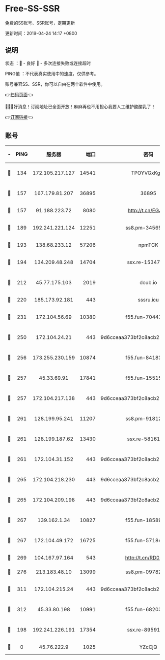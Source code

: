 # Free-SS-SSR

免费的SS账号、SSR账号，定期更新

更新时间：2019-04-24 14:17 +0800

## 说明

状态     ：🙂 - 良好 🙁 - 多次连接失败或连接超时

PING值   ：不代表真实使用中的速度，仅供参考。

账号兼容SS、SSR，你可以自由在两个软件中使用。

👉[扫码页面](https://liesauer.github.io/Free-SS-SSR/)👈

🎉🎉🎉好消息！订阅地址已全面开放！麻麻再也不用担心我要人工维护酸酸乳了！

👉[订阅链接](https://www.liesauer.net/yogurt/subscribe?ACCESS_TOKEN=DAYxR3mMaZAsaqUb)👈

## 账号

|-|PING|服务器|端口|密码|加密方式|区域|
|:----:|:----:|:-----:|-----:|:----:|:----:|:----:|
|🙂|134|172.105.217.127|14541|TPOYVGxKglpi|aes-256-cfb|JP|
|🙂|157|167.179.81.207|36895|36895|aes-256-cfb|JP|
|🙂|157|91.188.223.72|8080|http://t.cn/EGJIyrl|rc4-md5|RU|
|🙂|189|192.241.221.124|12251|ss8.pm-34565272|aes-256-cfb|US|
|🙂|193|138.68.233.12|57206|npmTCK|rc4-md5|US|
|🙂|194|134.209.48.248|14704|ssx.re-15347823|aes-256-cfb|US|
|🙂|212|45.77.175.103|2019|doub.io|aes-128-ctr|SG|
|🙂|220|185.173.92.181|443|sssru.icu|rc4-md5|RU|
|🙂|231|172.104.56.69|10380|f55.fun-70441815|aes-256-cfb|SG|
|🙂|250|172.104.24.21|443|9d6cceaa373bf2c8acb22e60b6a58be6|aes-256-cfb|US|
|🙂|256|173.255.230.159|10874|f55.fun-84183514|aes-256-cfb|US|
|🙂|257|45.33.69.91|17841|f55.fun-15515168|aes-256-cfb|US|
|🙂|257|172.104.217.138|443|9d6cceaa373bf2c8acb22e60b6a58be6|aes-256-cfb|US|
|🙂|261|128.199.95.241|11207|ss8.pm-91812416|aes-256-cfb|SG|
|🙂|261|128.199.187.62|13430|ssx.re-58161768|aes-256-cfb|SG|
|🙂|261|172.104.31.152|443|9d6cceaa373bf2c8acb22e60b6a58be6|aes-256-cfb|US|
|🙂|265|172.104.218.230|443|9d6cceaa373bf2c8acb22e60b6a58be6|aes-256-cfb|US|
|🙂|265|172.104.209.198|443|9d6cceaa373bf2c8acb22e60b6a58be6|aes-256-cfb|US|
|🙂|267|139.162.1.34|10827|f55.fun-18589749|aes-256-cfb|SG|
|🙂|267|172.104.49.172|16725|f55.fun-57184998|aes-256-cfb|SG|
|🙂|269|104.167.97.164|543|http://t.cn/RD0D7sx|rc4-md5|CA|
|🙂|276|213.183.48.10|13099|ss8.pm-09782866|rc4-md5|RU|
|🙂|311|172.104.215.24|443|9d6cceaa373bf2c8acb22e60b6a58be6|aes-256-cfb|US|
|🙂|312|45.33.80.198|10991|f55.fun-68203987|aes-256-cfb|US|
|🙂|198|192.241.226.191|17354|ssx.re-89591313|aes-256-cfb|US|
|🙁|0|45.76.222.9|1025|YZcCjQ|rc4-md5|JP|
